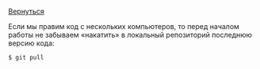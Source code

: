 [Вернуться](../readme.md)

Если мы правим код с нескольких компьютеров, то перед началом работы не забываем «накатить» в локальный репозиторий последнюю версию кода:

```
$ git pull
```